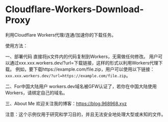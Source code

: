 # Cloudflare-Workers-Download-Proxy
利用Cloudflare Workers代理/连通/加速你的下载任务。

使用方法：

一、部署代码
直接将js文件内的代码复制到Workers，无需做任何修改。
用户可以通过xxx.xxx.workers.dev/?url=下载链接，这样的形式以利用Workers代理下载。
例如，要下载https://example.com/file.zip，用户可以使用以下链接：`xxx.xxx.workers.dev/?url=https://example.com/file.zip`。

二、For中国大陆用户
workers.dev域名被GFW认证了，若你在中国大陆使用Workers，请绑定自己的域名。

三、About Me
欢迎关注我的博客：https://blog.968968.xyz

注意：这个示例仅用于研究和学习目的，并且无法安全地处理大型或未知的文件。
